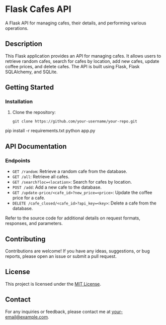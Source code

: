 # Flask Cafes API

A Flask API for managing cafes, their details, and performing various operations.
## Description

This Flask application provides an API for managing cafes. It allows users to retrieve random cafes, search for cafes by location, add new cafes, update coffee prices, and delete cafes. The API is built using Flask, Flask SQLAlchemy, and SQLite.
## Getting Started

### Installation

1. Clone the repository:

   ```shell
   git clone https://github.com/your-username/your-repo.git
pip install -r requirements.txt
python app.py
## API Documentation

### Endpoints

- `GET /random`: Retrieve a random cafe from the database.
- `GET /all`: Retrieve all cafes.
- `GET /search?loc=<location>`: Search for cafes by location.
- `POST /add`: Add a new cafe to the database.
- `GET /update-price/<cafe_id>?new_price=<price>`: Update the coffee price for a cafe.
- `DELETE /cafe_closed/<cafe_id>?api_key=<key>`: Delete a cafe from the database.

Refer to the source code for additional details on request formats, responses, and parameters.
## Contributing

Contributions are welcome! If you have any ideas, suggestions, or bug reports, please open an issue or submit a pull request.

## License

This project is licensed under the [MIT License](LICENSE).

## Contact

For any inquiries or feedback, please contact me at your-email@example.com.
